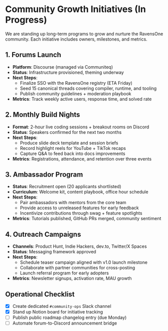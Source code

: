 # Community Growth Initiatives (In Progress)

We are standing up long-term programs to grow and nurture the RavensOne
community. Each initiative includes owners, milestones, and metrics.

## 1. Forums Launch

- **Platform**: Discourse (managed via Communiteq)
- **Status**: Infrastructure provisioned, theming underway
- **Next Steps**:
  - Finalize SSO with the RavensOne registry (ETA Friday)
  - Seed 15 canonical threads covering compiler, runtime, and tooling
  - Publish community guidelines + moderation playbook
- **Metrics**: Track weekly active users, response time, and solved rate

## 2. Monthly Build Nights

- **Format**: 2-hour live coding sessions + breakout rooms on Discord
- **Status**: Speakers confirmed for the next two months
- **Next Steps**:
  - Produce slide deck template and session briefs
  - Record highlight reels for YouTube + TikTok recaps
  - Capture Q&A to feed back into docs improvements
- **Metrics**: Registrations, attendance, and retention over three events

## 3. Ambassador Program

- **Status**: Recruitment open (20 applicants shortlisted)
- **Curriculum**: Welcome kit, content playbook, office hour schedule
- **Next Steps**:
  - Pair ambassadors with mentors from the core team
  - Provide access to unreleased features for early feedback
  - Incentivize contributions through swag + feature spotlights
- **Metrics**: Tutorials published, GitHub PRs merged, community sentiment

## 4. Outreach Campaigns

- **Channels**: Product Hunt, Indie Hackers, dev.to, Twitter/X Spaces
- **Status**: Messaging framework approved
- **Next Steps**:
  - Schedule teaser campaign aligned with v1.0 launch milestone
  - Collaborate with partner communities for cross-posting
  - Launch referral program for early adopters
- **Metrics**: Newsletter signups, activation rate, MAU growth

## Operational Checklist

- [x] Create dedicated `#community-ops` Slack channel
- [x] Stand up Notion board for initiative tracking
- [ ] Publish public roadmap changelog entry (due Monday)
- [ ] Automate forum-to-Discord announcement bridge
